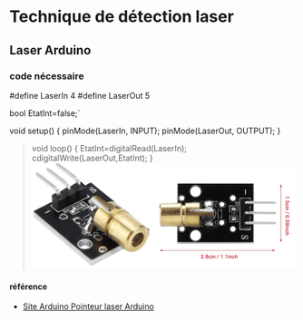 # Technique de détection laser

## Laser Arduino



### code nécessaire 


 #define LaserIn   4
 #define LaserOut  5

 bool EtatInt=false;`

 void setup() {
  pinMode(LaserIn, INPUT);
  pinMode(LaserOut, OUTPUT);
} 

>void loop() {
  EtatInt=digitalRead(LaserIn);
 cdigitalWrite(LaserOut,EtatInt);
} 
![image laser Arduino](assets/images/Diode-laser.png)

































#### référence
- [Site Arduino Pointeur laser Arduino](https://www.electronique-mixte.fr/projet-pointeur-laser-avec-arduino/)
